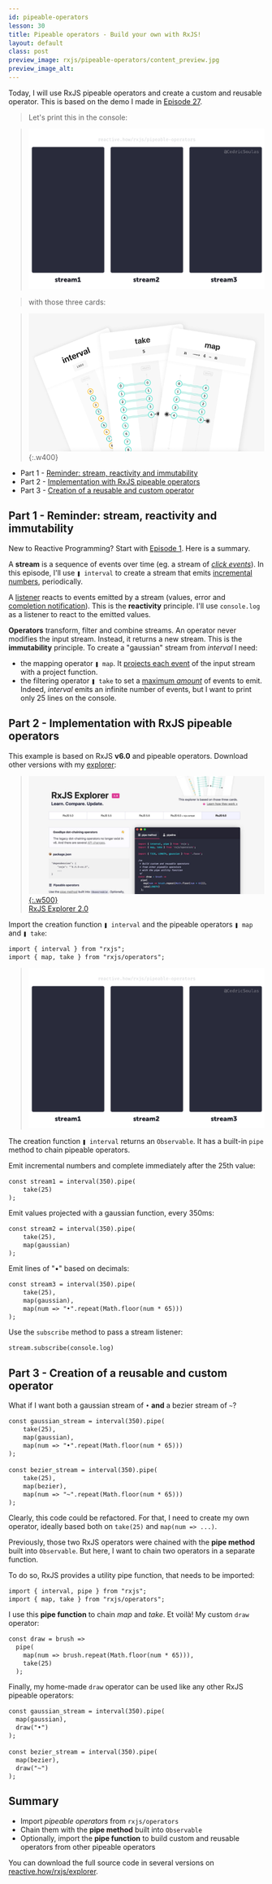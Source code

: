 ```yaml
---
id: pipeable-operators
lesson: 30
title: Pipeable operators - Build your own with RxJS!
layout: default
class: post
preview_image: rxjs/pipeable-operators/content_preview.jpg
preview_image_alt:
---
```


Today, I will use RxJS pipeable operators and create a custom and reusable operator. This is based on the demo I made in [Episode 27](/pipeline-operator).

> Let's print this in the console:

> ![](/img/rxjs/pipeable-operators/interval-map-draw.gif)

> with those three cards:

> ![](/img/rxjs/pipeable-operators/interval-map-take.png){:.w400}<br/>

* Part 1 - [Reminder: stream, reactivity and immutability](#part-1---reminder-stream-reactivity-and-immutability)
* Part 2 - [Implementation with RxJS pipeable operators](#part-2---implementation-with-rxjs-pipeable-operators)
* Part 3 - [Creation of a reusable and custom operator](#part-3---creation-of-a-reusable-and-custom-operator)

## Part 1 - Reminder: stream, reactivity and immutability

New to Reactive Programming? Start with [Episode 1](/fromEvent). Here is a summary.

A **stream** is a sequence of events over time (eg. a stream of [_click events_](/fromEvent)). In this episode, I'll use `❚ interval` to create a stream that emits [incremental numbers](/interval), periodically.

A [listener](/listen) reacts to events emitted by a stream (values, error and [completion notification](/take)). This is the **reactivity** principle. I'll use `console.log` as a listener to react to the emitted values.

**Operators** transform, filter and combine streams. An operator never modifies the input stream. Instead, it returns a new stream. This is the **immutability** principle. To create a "gaussian" stream from _interval_ I need:

* the mapping operator `❚ map`. It [projects each event](/map) of the input stream with a project function.
* the filtering operator `❚ take` to set a [maximum _amount_](/take) of events to emit. Indeed, _interval_ emits an infinite number of events, but I want to print only 25 lines on the console.

## Part 2 - Implementation with RxJS pipeable operators

This example is based on RxJS **v6.0** and pipeable operators. Download other versions with my [explorer](http://reactive.how/rxjs/explorer):

> [![](/img/rxjs/explorer/content_preview.jpg){:.w500}](/rxjs/explorer)<br/>[RxJS Explorer 2.0](/rxjs/explorer)

Import the creation function `❚ interval` and the pipeable operators `❚ map` and `❚ take`:

```
import { interval } from "rxjs";
import { map, take } from "rxjs/operators";
```

> ![](/img/rxjs/pipeable-operators/interval-map-draw.gif)

The creation function `❚ interval` returns an `Observable`. It has a built-in `pipe` method to chain pipeable operators.

Emit incremental numbers and complete immediately after the 25th value:

```
const stream1 = interval(350).pipe(
    take(25)
);
```

Emit values projected with a gaussian function, every 350ms:

```
const stream2 = interval(350).pipe(
    take(25),
    map(gaussian)
);
```

Emit lines of "•" based on decimals:

```
const stream3 = interval(350).pipe(
    take(25),
    map(gaussian),
    map(num => "•".repeat(Math.floor(num * 65)))
);
```

Use the `subscribe` method to pass a stream listener:

```
stream.subscribe(console.log)
```

## Part 3 - Creation of a reusable and custom operator

What if I want both a gaussian stream of `•` **and** a bezier stream of `~`?

```
const gaussian_stream = interval(350).pipe(
    take(25),
    map(gaussian),
    map(num => "•".repeat(Math.floor(num * 65)))
);

const bezier_stream = interval(350).pipe(
    take(25),
    map(bezier),
    map(num => "~".repeat(Math.floor(num * 65)))
);
```

Clearly, this code could be refactored. For that, I need to create my own operator, ideally based both on `take(25)` and `map(num => ...)`.

Previously, those two RxJS operators were chained with the **pipe method** built into `Observable`. But here, I want to chain two operators in a separate function.

To do so, RxJS provides a utility pipe function, that needs to be imported:

```
import { interval, pipe } from "rxjs";
import { map, take } from "rxjs/operators";
```

I use this **pipe function** to chain _map_ and _take_. Et voilà! My custom `draw` operator:

```
const draw = brush =>
  pipe(
    map(num => brush.repeat(Math.floor(num * 65))),
    take(25)
  );
```

Finally, my home-made `draw` operator can be used like any other RxJS pipeable operators:

```
const gaussian_stream = interval(350).pipe(
  map(gaussian),
  draw("•")
);

const bezier_stream = interval(350).pipe(
  map(bezier),
  draw("~")
);
```

## Summary

* Import _pipeable operators_ from `rxjs/operators`
* Chain them with the **pipe method** built into `Observable`
* Optionally, import the **pipe function** to build custom and reusable operators from other pipeable operators

You can download the full source code in several versions on [reactive.how/rxjs/explorer](http://reactive.how/rxjs/explorer).
